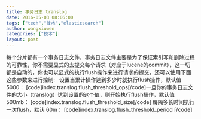 ```yaml
---
title: 事务日志 translog
date: 2016-05-03 08:06:00
tags: ["tech","技术","elasticsearch"]
author: wangxiuwen
categories: ["技术"]
layout: post
---
```


每个分片都有一个事务日志文件，事务日志文件主要是为了保证索引写和删除过程的可靠性，你不需要显式的去提交每个请求（对应于lucene的commit），这一切都是自动的，你也可以显式的执行flush操作来进行请求的提交，还可以使用下面这些参数来进行控制:
 
设置当累计操作达到多少时就执行flush操作，默认值 5000：
[code]index.translog.flush_threshold_ops[/code]一旦你的事务日志文件的大小（translog）达到设置的这个值，则开始执行flush操作，默认值500mb：
[code]index.translog.flush_threshold_size[/code]
每隔多长时间执行一次flush，默认 60m：
[code]index.translog.flush_threshold_period [/code]